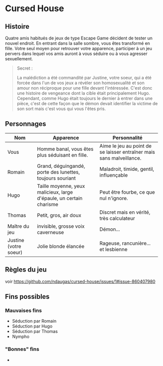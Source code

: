 # Cursed House

## Histoire

Quatre amis habitués de jeux de type Escape Game décident de tester un nouvel endroit. En entrant dans la salle sombre, vous êtes transformé en fille. Votre seul moyen pour retrouver votre apparence, participer à un jeu pervers dans lequel vos amis auront à vous séduire ou à vous agresser sexuellement.

> Secret : 
>
> La malédiction a été commandité par Justine, votre soeur, qui a été forcée dans l'un de vos jeux a révéler son homosexualité et son amour non réciproque pour une fille devant l'intéressée. C'est donc une histoire de vengeance dont la cible était principalement Hugo. Cependant, comme Hugo était toujours le dernier à entrer dans une pièce, c'est de cette façon que le démon devait identifier la victime de son sort mais c'est vous qui vous l'êtes pris.

## Personnages

| Nom    | Apparence                                                    | Personnalité                                                 |
| ------ | ------------------------------------------------------------ | ------------------------------------------------------------ |
| Vous   | Homme banal, vous êtes plus séduisant en fille. | Aime le jeu au point de se laisser entraîner mais sans malveillance. |
| Romain | Grand, déguingandé, porte des lunettes, toujours souriant    | Maladroit, timide, gentil, influençable                      |
| Hugo   | Taille moyenne, yeux malicieux, large d'épaule, un certain charisme | Peut être fourbe, ce que nul n'ignore.                       |
| Thomas | Petit, gros, air doux                                        | Discret mais en vérité, très calculateur                     |
| Maître du jeu | invisible, grosse voix caverneuse |Démon...|
| Justine (votre soeur) | Jolie blonde élancée |Rageuse, rancunière... et lesbienne|




## Règles du jeu
voir https://github.com/ndaugas/cursed-house/issues/1#issue-860407980

## Fins possibles 
### Mauvaises fins
- Séduction par Romain
- Séduction par Hugo
- Séduction par Thomas
- Nympho

### "Bonnes" fins
- 
